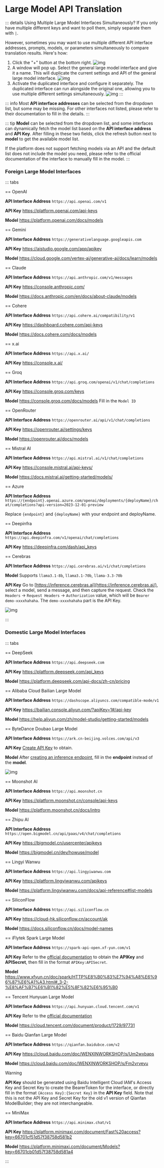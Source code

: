 # Large Model API Translation

::: details Using Multiple Large Model Interfaces Simultaneously?
If you only have multiple different keys and want to poll them, simply separate them with `|`.

However, sometimes you may want to use multiple different API interface addresses, prompts, models, or parameters simultaneously to compare translation results. Here's how:

1. Click the "+" button at the bottom right.
   ![img](https://image.lunatranslator.org/zh/damoxing/extraapi1.png)
2. A window will pop up. Select the general large model interface and give it a name. This will duplicate the current settings and API of the general large model interface.
   ![img](https://image.lunatranslator.org/zh/damoxing/extraapi2.png)
3. Activate the duplicated interface and configure it separately. The duplicated interface can run alongside the original one, allowing you to use multiple different settings simultaneously.
   ![img](https://image.lunatranslator.org/zh/damoxing/extraapi3.png)
:::

::: info
Most **API interface addresses** can be selected from the dropdown list, but some may be missing. For other interfaces not listed, please refer to their documentation to fill in the details.
:::

::: tip
**Model** can be selected from the dropdown list, and some interfaces can dynamically fetch the model list based on the **API interface address** and **API Key**. After filling in these two fields, click the refresh button next to **model** to get the available model list.

If the platform does not support fetching models via an API and the default list does not include the model you need, please refer to the official documentation of the interface to manually fill in the model.
:::

### Foreign Large Model Interfaces

::: tabs

== OpenAI

**API Interface Address** `https://api.openai.com/v1`

**API Key** https://platform.openai.com/api-keys

**Model** https://platform.openai.com/docs/models

== Gemini

**API Interface Address** `https://generativelanguage.googleapis.com`

**API Key** https://aistudio.google.com/app/apikey

**Model** https://cloud.google.com/vertex-ai/generative-ai/docs/learn/models

== Claude

**API Interface Address** `https://api.anthropic.com/v1/messages`

**API Key** https://console.anthropic.com/

**Model** https://docs.anthropic.com/en/docs/about-claude/models

== Cohere

**API Interface Address** `https://api.cohere.ai/compatibility/v1`

**API Key** https://dashboard.cohere.com/api-keys

**Model** https://docs.cohere.com/docs/models

== x.ai

**API Interface Address** `https://api.x.ai/`

**API Key** https://console.x.ai/

== Groq

**API Interface Address** `https://api.groq.com/openai/v1/chat/completions`

**API Key** https://console.groq.com/keys

**Model** https://console.groq.com/docs/models Fill in the `Model ID`

== OpenRouter

**API Interface Address** `https://openrouter.ai/api/v1/chat/completions`

**API Key** https://openrouter.ai/settings/keys

**Model** https://openrouter.ai/docs/models

== Mistral AI

**API Interface Address** `https://api.mistral.ai/v1/chat/completions`

**API Key** https://console.mistral.ai/api-keys/

**Model** https://docs.mistral.ai/getting-started/models/

== Azure

**API Interface Address** `https://{endpoint}.openai.azure.com/openai/deployments/{deployName}/chat/completions?api-version=2023-12-01-preview`

Replace `{endpoint}` and `{deployName}` with your endpoint and deployName.

== Deepinfra

**API Interface Address** `https://api.deepinfra.com/v1/openai/chat/completions`

**API Key** https://deepinfra.com/dash/api_keys

== Cerebras

**API Interface Address** `https://api.cerebras.ai/v1/chat/completions`

**Model** Supports `llama3.1-8b`, `llama3.1-70b`, `llama-3.3-70b`

**API Key** Go to [https://inference.cerebras.ai](https://inference.cerebras.ai/), select a model, send a message, and then capture the request. Check the `Headers` -> `Request Headers` -> `Authorization` value, which will be `Bearer demo-xxxxhahaha`. The `demo-xxxxhahaha` part is the API Key.

![img](https://image.lunatranslator.org/zh/damoxing/cerebras.png)

:::

### Domestic Large Model Interfaces

::: tabs

== DeepSeek

**API Interface Address** `https://api.deepseek.com`

**API Key** https://platform.deepseek.com/api_keys

**Model** https://platform.deepseek.com/api-docs/zh-cn/pricing

== Alibaba Cloud Bailian Large Model

**API Interface Address** `https://dashscope.aliyuncs.com/compatible-mode/v1`

**API Key** https://bailian.console.aliyun.com/?apiKey=1#/api-key

**Model** https://help.aliyun.com/zh/model-studio/getting-started/models

== ByteDance Doubao Large Model

**API Interface Address** `https://ark.cn-beijing.volces.com/api/v3`

**API Key** [Create API Key](https://console.volcengine.com/ark/region:ark+cn-beijing/apiKey?apikey=%7B%7D) to obtain.

**Model** After [creating an inference endpoint](https://console.volcengine.com/ark/region:ark+cn-beijing/endpoint?current=1&pageSize=10), fill in the **endpoint** instead of the **model**.

![img](https://image.lunatranslator.org/zh/damoxing/doubao.png)

== Moonshot AI

**API Interface Address** `https://api.moonshot.cn`

**API Key** https://platform.moonshot.cn/console/api-keys

**Model** https://platform.moonshot.cn/docs/intro

== Zhipu AI

**API Interface Address** `https://open.bigmodel.cn/api/paas/v4/chat/completions`

**API Key** https://bigmodel.cn/usercenter/apikeys

**Model** https://bigmodel.cn/dev/howuse/model

== Lingyi Wanwu

**API Interface Address** `https://api.lingyiwanwu.com`

**API Key** https://platform.lingyiwanwu.com/apikeys

**Model** https://platform.lingyiwanwu.com/docs/api-reference#list-models

== SiliconFlow

**API Interface Address** `https://api.siliconflow.cn`

**API Key** https://cloud-hk.siliconflow.cn/account/ak

**Model** https://docs.siliconflow.cn/docs/model-names

== iFlytek Spark Large Model

**API Interface Address** `https://spark-api-open.xf-yun.com/v1`

**API Key** Refer to the [official documentation](https://www.xfyun.cn/doc/spark/HTTP%E8%B0%83%E7%94%A8%E6%96%87%E6%A1%A3.html#_3-%E8%AF%B7%E6%B1%82%E8%AF%B4%E6%98%8E) to obtain the **APIKey** and **APISecret**, then fill in the format `APIKey:APISecret`.

**Model** https://www.xfyun.cn/doc/spark/HTTP%E8%B0%83%E7%94%A8%E6%96%87%E6%A1%A3.html#_3-2-%E8%AF%B7%E6%B1%82%E5%8F%82%E6%95%B0

== Tencent Hunyuan Large Model

**API Interface Address** `https://api.hunyuan.cloud.tencent.com/v1`

**API Key** Refer to the [official documentation](https://cloud.tencent.com/document/product/1729/111008)

**Model** https://cloud.tencent.com/document/product/1729/97731

== Baidu Qianfan Large Model

**API Interface Address** `https://qianfan.baidubce.com/v2`

**API Key** https://cloud.baidu.com/doc/WENXINWORKSHOP/s/Um2wxbaps

**Model** https://cloud.baidu.com/doc/WENXINWORKSHOP/s/Fm2vrveyu

>[!WARNING]
>**API Key** should be generated using Baidu Intelligent Cloud IAM's Access Key and Secret Key to create the BearerToken for the interface, or directly fill in the format `{Access Key}:{Secret Key}` in the **API Key** field. Note that this is not the API Key and Secret Key for the old v1 version of Qianfan ModelBuilder; they are not interchangeable.

== MiniMax

**API Interface Address** `https://api.minimax.chat/v1`

**API Key** https://platform.minimaxi.com/document/Fast%20access?key=66701cf51d57f38758d581b2

**Model** https://platform.minimaxi.com/document/Models?key=66701cb01d57f38758d581a4

:::